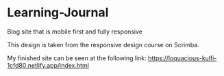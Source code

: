 # Learning-Journal
Blog site that is mobile first and fully responsive

This design is taken from the responsive design course on Scrimba.

My finished site can be seen at the following link: https://loquacious-kulfi-1cfd80.netlify.app/index.html
